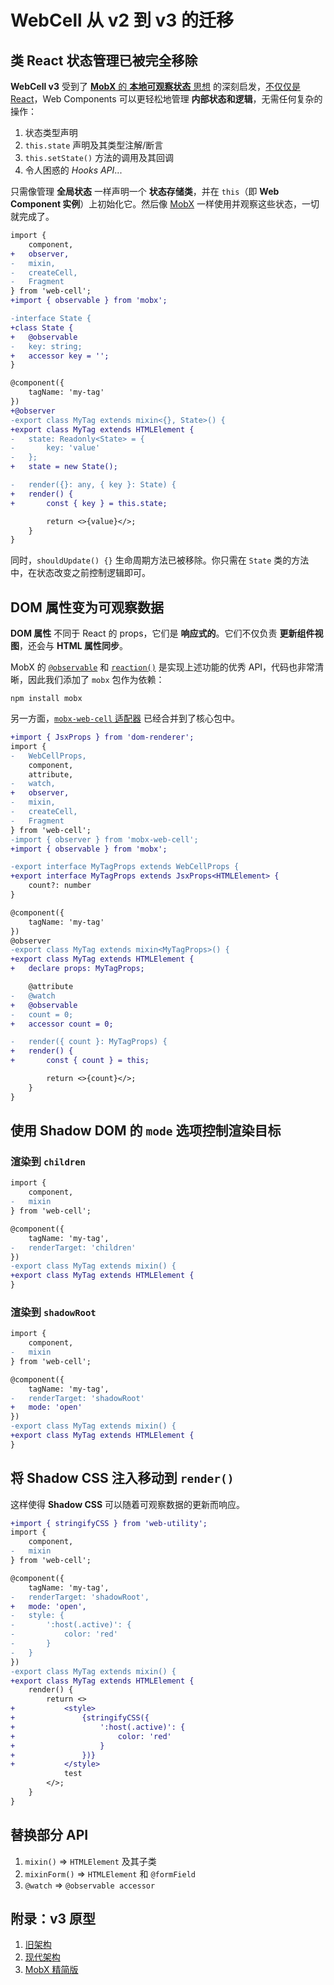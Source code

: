 # WebCell 从 v2 到 v3 的迁移

## 类 React 状态管理已被完全移除

**WebCell v3** 受到了 [**MobX** 的 **本地可观察状态** 思想][1] 的深刻启发，[不仅仅是 React][2]，Web Components 可以更轻松地管理 **内部状态和逻辑**，无需任何复杂的操作：

1. 状态类型声明
2. `this.state` 声明及其类型注解/断言
3. `this.setState()` 方法的调用及其回调
4. 令人困惑的 _Hooks API_...

只需像管理 **全局状态** 一样声明一个 **状态存储类**，并在 `this`（即 **Web Component 实例**）上初始化它。然后像 [MobX][3] 一样使用并观察这些状态，一切就完成了。

```diff
import {
    component,
+   observer,
-   mixin,
-   createCell,
-   Fragment
} from 'web-cell';
+import { observable } from 'mobx';

-interface State {
+class State {
+   @observable
-   key: string;
+   accessor key = '';
}

@component({
    tagName: 'my-tag'
})
+@observer
-export class MyTag extends mixin<{}, State>() {
+export class MyTag extends HTMLElement {
-   state: Readonly<State> = {
-       key: 'value'
-   };
+   state = new State();

-   render({}: any, { key }: State) {
+   render() {
+       const { key } = this.state;

        return <>{value}</>;
    }
}
```

同时，`shouldUpdate() {}` 生命周期方法已被移除。你只需在 `State` 类的方法中，在状态改变之前控制逻辑即可。

## DOM 属性变为可观察数据

**DOM 属性** 不同于 React 的 props，它们是 **响应式的**。它们不仅负责 **更新组件视图**，还会与 **HTML 属性同步**。

MobX 的 [`@observable`][4] 和 [`reaction()`][5] 是实现上述功能的优秀 API，代码也非常清晰，因此我们添加了 `mobx` 包作为依赖：

```shell
npm install mobx
```

另一方面，[`mobx-web-cell` 适配器][6] 已经合并到了核心包中。

```diff
+import { JsxProps } from 'dom-renderer';
import {
-   WebCellProps,
    component,
    attribute,
-   watch,
+   observer,
-   mixin,
-   createCell,
-   Fragment
} from 'web-cell';
-import { observer } from 'mobx-web-cell';
+import { observable } from 'mobx';

-export interface MyTagProps extends WebCellProps {
+export interface MyTagProps extends JsxProps<HTMLElement> {
    count?: number
}

@component({
    tagName: 'my-tag'
})
@observer
-export class MyTag extends mixin<MyTagProps>() {
+export class MyTag extends HTMLElement {
+   declare props: MyTagProps;

    @attribute
-   @watch
+   @observable
-   count = 0;
+   accessor count = 0;

-   render({ count }: MyTagProps) {
+   render() {
+       const { count } = this;

        return <>{count}</>;
    }
}
```

## 使用 Shadow DOM 的 `mode` 选项控制渲染目标

### 渲染到 `children`

```diff
import {
    component,
-   mixin
} from 'web-cell';

@component({
    tagName: 'my-tag',
-   renderTarget: 'children'
})
-export class MyTag extends mixin() {
+export class MyTag extends HTMLElement {
}
```

### 渲染到 `shadowRoot`

```diff
import {
    component,
-   mixin
} from 'web-cell';

@component({
    tagName: 'my-tag',
-   renderTarget: 'shadowRoot'
+   mode: 'open'
})
-export class MyTag extends mixin() {
+export class MyTag extends HTMLElement {
}
```

## 将 Shadow CSS 注入移动到 `render()`

这样使得 **Shadow CSS** 可以随着可观察数据的更新而响应。

```diff
+import { stringifyCSS } from 'web-utility';
import {
    component,
-   mixin
} from 'web-cell';

@component({
    tagName: 'my-tag',
-   renderTarget: 'shadowRoot',
+   mode: 'open',
-   style: {
-       ':host(.active)': {
-           color: 'red'
-       }
-   }
})
-export class MyTag extends mixin() {
+export class MyTag extends HTMLElement {
    render() {
        return <>
+           <style>
+               {stringifyCSS({
+                   ':host(.active)': {
+                       color: 'red'
+                   }
+               })}
+           </style>
            test
        </>;
    }
}
```

## 替换部分 API

1. `mixin()` => `HTMLElement` 及其子类
2. `mixinForm()` => `HTMLElement` 和 `@formField`
3. `@watch` => `@observable accessor`

## 附录：v3 原型

1. [旧架构](https://codesandbox.io/s/web-components-jsx-i7u60?file=/index.tsx)
2. [现代架构](https://codesandbox.io/s/mobx-web-components-pvn9rf?file=/src/WebComponent.ts)
3. [MobX 精简版](https://codesandbox.io/s/mobx-lite-791eg?file=/src/index.ts)

[1]: https://github.com/mobxjs/mobx/blob/mobx4and5/docs/refguide/observer-component.md#local-observable-state-in-class-based-components
[2]: https://fcc-cd.dev/article/translation/3-reasons-why-i-stopped-using-react-setstate/
[3]: https://github.com/mobxjs/mobx/tree/mobx4and5/docs
[4]: https://github.com/mobxjs/mobx/blob/mobx4and5/docs/refguide/observable-decorator.md
[5]: https://github.com/mobxjs/mobx/blob/mobx4and5/docs/refguide/reaction.md
[6]: https://github.com/EasyWebApp/WebCell/tree/v2/MobX
